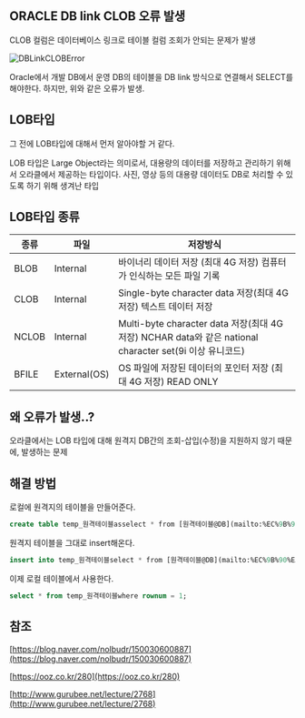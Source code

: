 ## ORACLE DB link CLOB 오류 발생
CLOB 컬럼은 데이터베이스 링크로 테이블 컬럼 조회가 안되는 문제가 발생

![DBLinkCLOBError](https://user-images.githubusercontent.com/62877858/193050282-309e7783-acb4-4157-8b9d-453717473853.png)

Oracle에서 개발 DB에서 운영 DB의 테이블을 DB link 방식으로 연결해서 SELECT를 해야한다. 하지만, 위와 같은 오류가 발생.

## LOB타입

그 전에 LOB타입에 대해서 먼저 알아야할 거 같다.

LOB 타입은 Large Object라는 의미로서, 대용량의 데이터를 저장하고 관리하기 위해서 오라클에서 제공하는 타입이다. 사진, 영상 등의 대용량 데이터도 DB로 처리할 수 있도록 하기 위해 생겨난 타입

## LOB타입 종류

| 종류 | 파일 | 저장방식 |
| --- | --- | --- |
| BLOB | Internal | 바이너리 데이터 저장 (최대 4G 저장) 컴퓨터가 인식하는 모든 파일 기록 |
| CLOB | Internal | Single-byte character data 저장(최대 4G 저장) 텍스트 데이터 저장 |
| NCLOB | Internal | Multi-byte character data 저장(최대 4G 저장) NCHAR data와 같은 national character set(9i 이상 유니코드) |
| BFILE | External(OS) | OS 파일에 저장된 데이터의 포인터 저장 (최대 4G 저장) READ ONLY |

## 왜 오류가 발생..?

오라클에서는 LOB 타입에 대해 원격지 DB간의 조회-삽입(수정)을 지원하지 않기 때문에, 발생하는 문제

## 해결 방법

로컬에 원격지의 테이블을 만들어준다.

```sql
create table temp_원격테이블asselect * from [원격테이블@DB](mailto:%EC%9B%90%EA%B2%A9%ED%85%8C%EC%9D%B4%EB%B8%94@DB)링크명where 1=2;
```

원격지 테이블을 그대로 insert해온다.

```sql
insert into temp_원격테이블select * from [원격테이블@DB](mailto:%EC%9B%90%EA%B2%A9%ED%85%8C%EC%9D%B4%EB%B8%94@DB)링크명
```

이제 로컬 테이블에서 사용한다.

```sql
select * from temp_원격테이블where rownum = 1;
```

## 참조

[https://blog.naver.com/nolbudr/150030600887](https://blog.naver.com/nolbudr/150030600887)

[https://ooz.co.kr/280](https://ooz.co.kr/280)

[http://www.gurubee.net/lecture/2768](http://www.gurubee.net/lecture/2768)
